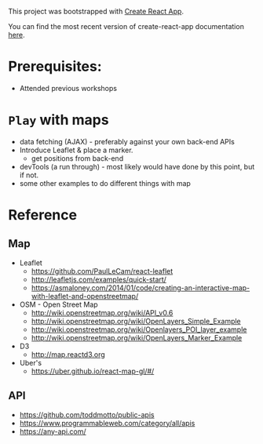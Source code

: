 This project was bootstrapped with [Create React App](https://github.com/facebookincubator/create-react-app).

You can find the most recent version of create-react-app documentation [here](https://github.com/facebookincubator/create-react-app/blob/master/packages/react-scripts/template/README.md).


# Prerequisites:

- Attended previous workshops


# `Play` with maps

- data fetching (AJAX) - preferably against your own back-end APIs
- Introduce Leaflet & place a marker.
    - get positions from back-end
- devTools (a run through) - most likely would have done by this point, but if not.
- some other examples to do different things with map


# Reference

## Map

- Leaflet
    - https://github.com/PaulLeCam/react-leaflet
    - http://leafletjs.com/examples/quick-start/
    - https://asmaloney.com/2014/01/code/creating-an-interactive-map-with-leaflet-and-openstreetmap/
- OSM - Open Street Map
    - http://wiki.openstreetmap.org/wiki/API_v0.6
    - http://wiki.openstreetmap.org/wiki/OpenLayers_Simple_Example
    - http://wiki.openstreetmap.org/wiki/Openlayers_POI_layer_example
    - http://wiki.openstreetmap.org/wiki/OpenLayers_Marker_Example
- D3
    - http://map.reactd3.org
- Uber's
    - https://uber.github.io/react-map-gl/#/

## API

- https://github.com/toddmotto/public-apis
- https://www.programmableweb.com/category/all/apis
- https://any-api.com/
